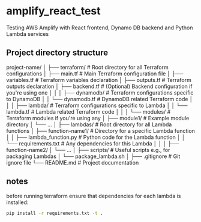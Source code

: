 # amplify_react_test

Testing AWS Amplify with React frontend, Dynamo DB backend and Python Lambda services

## Project directory structure

project-name/
│
├── terraform/                      # Root directory for all Terraform configurations
│   ├── main.tf                     # Main Terraform configuration file
│   ├── variables.tf                # Terraform variables declaration
│   ├── outputs.tf                  # Terraform outputs declaration
│   ├── backend.tf                  # (Optional) Backend configuration if you're using one
│   │
│   ├── dynamodb/                   # Terraform configurations specific to DynamoDB
│   │   └── dynamodb.tf             # DynamoDB related Terraform code
│   │
│   ├── lambda/                     # Terraform configurations specific to Lambda
│   │   └── lambda.tf               # Lambda related Terraform code
│   │
│   └── modules/                    # Terraform modules if you're using any
│       ├── module1/                # Example module directory
│       └── ...
│
├── lambdas/                       # Root directory for all Lambda functions
│   ├── function-name1/             # Directory for a specific Lambda function
│   │   ├── lambda_function.py      # Python code for the Lambda function
│   │   └── requirements.txt        # Any dependencies for this Lambda
│   │
│   ├── function-name2/
│   └── ...
│
├── scripts/                       # Useful scripts e.g., for packaging Lambdas
│   └── package_lambda.sh
│
├── .gitignore                     # Git ignore file
└── README.md                      # Project documentation

## notes

before running terraform ensure that dependencies for each lambda is installed:

```bash
pip install -r requirements.txt -t .
```
